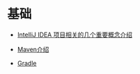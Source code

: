 # 基础

* [IntelliJ IDEA 项目相关的几个重要概念介绍](https://github.com/tianyaxiang/IntelliJ-IDEA-Tutorial/blob/master/project-composition-introduce.md)
* [Maven介绍](maven.md)

* [Gradle](http://www.infoq.com/cn/news/2011/04/xxb-maven-6-gradle)
